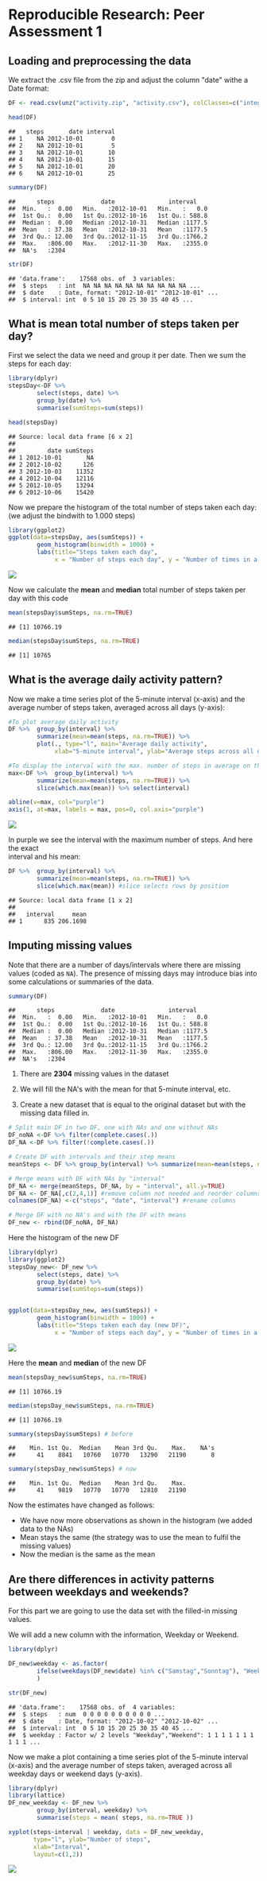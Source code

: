 # Reproducible Research: Peer Assessment 1


## Loading and preprocessing the data

We extract the .csv file from the zip and adjust the column "date" withe a Date format:

```r
DF <- read.csv(unz("activity.zip", "activity.csv"), colClasses=c("integer", "Date", "integer"))

head(DF)
```

```
##   steps       date interval
## 1    NA 2012-10-01        0
## 2    NA 2012-10-01        5
## 3    NA 2012-10-01       10
## 4    NA 2012-10-01       15
## 5    NA 2012-10-01       20
## 6    NA 2012-10-01       25
```

```r
summary(DF)
```

```
##      steps             date               interval     
##  Min.   :  0.00   Min.   :2012-10-01   Min.   :   0.0  
##  1st Qu.:  0.00   1st Qu.:2012-10-16   1st Qu.: 588.8  
##  Median :  0.00   Median :2012-10-31   Median :1177.5  
##  Mean   : 37.38   Mean   :2012-10-31   Mean   :1177.5  
##  3rd Qu.: 12.00   3rd Qu.:2012-11-15   3rd Qu.:1766.2  
##  Max.   :806.00   Max.   :2012-11-30   Max.   :2355.0  
##  NA's   :2304
```

```r
str(DF)
```

```
## 'data.frame':	17568 obs. of  3 variables:
##  $ steps   : int  NA NA NA NA NA NA NA NA NA NA ...
##  $ date    : Date, format: "2012-10-01" "2012-10-01" ...
##  $ interval: int  0 5 10 15 20 25 30 35 40 45 ...
```
## What is mean total number of steps taken per day?

First we select the data we need and group it per date. Then we sum the steps for each day:


```r
library(dplyr)
stepsDay<-DF %>%
        select(steps, date) %>%
        group_by(date) %>%
        summarise(sumSteps=sum(steps))

head(stepsDay)
```

```
## Source: local data frame [6 x 2]
## 
##         date sumSteps
## 1 2012-10-01       NA
## 2 2012-10-02      126
## 3 2012-10-03    11352
## 4 2012-10-04    12116
## 5 2012-10-05    13294
## 6 2012-10-06    15420
```

Now we prepare the histogram of the total number of steps taken each day:
(we adjust the bindwith to 1.000 steps)


```r
library(ggplot2)
ggplot(data=stepsDay, aes(sumSteps)) + 
        geom_histogram(binwidth = 1000) +
        labs(title="Steps taken each day", 
             x = "Number of steps each day", y = "Number of times in a day")
```

![](PA1_template_files/figure-html/unnamed-chunk-3-1.png) 

Now we calculate the **mean** and **median** total number of steps taken per day with this code 

```r
mean(stepsDay$sumSteps, na.rm=TRUE)
```

```
## [1] 10766.19
```

```r
median(stepsDay$sumSteps, na.rm=TRUE)
```

```
## [1] 10765
```

## What is the average daily activity pattern?

Now we make a time series plot of the 5-minute interval (x-axis) and the average number of steps taken, averaged across all days (y-axis):


```r
#To plot average daily activity
DF %>%  group_by(interval) %>% 
        summarize(mean=mean(steps, na.rm=TRUE)) %>% 
        plot(., type="l", main="Average daily activity", 
             xlab="5-minute interval", ylab="Average steps across all days")

#To display the interval with the max. number of steps in average on the plot
max<-DF %>%  group_by(interval) %>% 
        summarize(mean=mean(steps, na.rm=TRUE)) %>% 
        slice(which.max(mean)) %>% select(interval)

abline(v=max, col="purple")
axis(1, at=max, labels = max, pos=0, col.axis="purple")
```

![](PA1_template_files/figure-html/unnamed-chunk-5-1.png) 

In purple we see the interval with the maximum number of steps. And here the exact  
interval and his mean:

```r
DF %>%  group_by(interval) %>% 
        summarize(mean=mean(steps, na.rm=TRUE)) %>% 
        slice(which.max(mean)) #slice selects rows by position
```

```
## Source: local data frame [1 x 2]
## 
##   interval     mean
## 1      835 206.1698
```



## Imputing missing values
Note that there are a number of days/intervals where there are missing
values (coded as `NA`). The presence of missing days may introduce
bias into some calculations or summaries of the data.


```r
summary(DF)
```

```
##      steps             date               interval     
##  Min.   :  0.00   Min.   :2012-10-01   Min.   :   0.0  
##  1st Qu.:  0.00   1st Qu.:2012-10-16   1st Qu.: 588.8  
##  Median :  0.00   Median :2012-10-31   Median :1177.5  
##  Mean   : 37.38   Mean   :2012-10-31   Mean   :1177.5  
##  3rd Qu.: 12.00   3rd Qu.:2012-11-15   3rd Qu.:1766.2  
##  Max.   :806.00   Max.   :2012-11-30   Max.   :2355.0  
##  NA's   :2304
```
1. There are **2304**  missing values in the dataset


2. We will fill the NA's with the mean for that 5-minute interval, etc.

3. Create a new dataset that is equal to the original dataset but with the missing data filled in.

```r
# Split main DF in two DF, one with NAs and one without NAs
DF_noNA <-DF %>% filter(complete.cases(.))
DF_NA <-DF %>% filter(!complete.cases(.))

# Create DF with intervals and their step means
meanSteps <- DF %>% group_by(interval) %>% summarize(mean=mean(steps, na.rm=TRUE))

# Merge means with DF with NAs by "interval"
DF_NA <- merge(meanSteps, DF_NA, by = "interval", all.y=TRUE)
DF_NA <- DF_NA[,c(2,4,1)] #remove column not needed and reorder columns
colnames(DF_NA) <-c("steps", "date", "interval") #rename columns

# Merge DF with no NA's and with the DF with means
DF_new <- rbind(DF_noNA, DF_NA)
```


Here the histogram of the new DF


```r
library(dplyr)
library(ggplot2)
stepsDay_new<- DF_new %>%
        select(steps, date) %>%
        group_by(date) %>%
        summarise(sumSteps=sum(steps)) 


ggplot(data=stepsDay_new, aes(sumSteps)) + 
        geom_histogram(binwidth = 1000) +
        labs(title="Steps taken each day (new DF)", 
             x = "Number of steps each day", y = "Number of times in a day")
```

![](PA1_template_files/figure-html/unnamed-chunk-9-1.png) 
  
Here the **mean** and **median** of the new DF 


```r
mean(stepsDay_new$sumSteps, na.rm=TRUE)
```

```
## [1] 10766.19
```

```r
median(stepsDay_new$sumSteps, na.rm=TRUE)
```

```
## [1] 10766.19
```

```r
summary(stepsDay$sumSteps) # before
```

```
##    Min. 1st Qu.  Median    Mean 3rd Qu.    Max.    NA's 
##      41    8841   10760   10770   13290   21190       8
```

```r
summary(stepsDay_new$sumSteps) # now
```

```
##    Min. 1st Qu.  Median    Mean 3rd Qu.    Max. 
##      41    9819   10770   10770   12810   21190
```

Now the estimates have changed as follows:  
-  We have now more observations as shown in the histogram (we added data to the NAs)  
-  Mean stays the same (the strategy was to use the mean to fulfil the missing values)  
-  Now the median is the same as the mean  



## Are there differences in activity patterns between weekdays and weekends?
For this part we are going to use the data set with the filled-in missing values.

We will add a new column with the information, Weekday or Weekend.


```r
library(dplyr)

DF_new$weekday <- as.factor(
        ifelse(weekdays(DF_new$date) %in% c("Samstag","Sonntag"), "Weekend", "Weekday")
        ) 

str(DF_new)
```

```
## 'data.frame':	17568 obs. of  4 variables:
##  $ steps   : num  0 0 0 0 0 0 0 0 0 0 ...
##  $ date    : Date, format: "2012-10-02" "2012-10-02" ...
##  $ interval: int  0 5 10 15 20 25 30 35 40 45 ...
##  $ weekday : Factor w/ 2 levels "Weekday","Weekend": 1 1 1 1 1 1 1 1 1 1 ...
```

Now we make a plot containing a time series plot of the 5-minute interval (x-axis) and the average number of steps taken, averaged across all weekday days or weekend days (y-axis).


```r
library(dplyr)
library(lattice)
DF_new_weekday <- DF_new %>% 
        group_by(interval, weekday) %>%
        summarise(steps = mean( steps, na.rm=TRUE ))

xyplot(steps~interval | weekday, data = DF_new_weekday,
       type="l", ylab="Number of steps", 
       xlab="Interval",
       layout=c(1,2))
```

![](PA1_template_files/figure-html/unnamed-chunk-12-1.png) 
